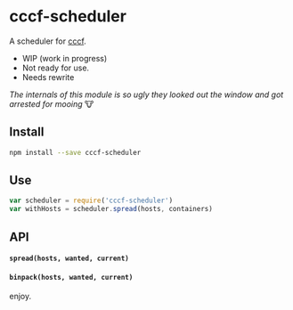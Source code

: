 # cccf-scheduler

A scheduler for [cccf](https://github.com/asbjornenge/cccf).

* WIP (work in progress)
* Not ready for use.
* Needs rewrite

*The internals of this module is so ugly they looked out the window and got arrested for mooing* :cow:


## Install

```sh
npm install --save cccf-scheduler
```

## Use

```js
var scheduler = require('cccf-scheduler')
var withHosts = scheduler.spread(hosts, containers)
```

## API

#### `spread(hosts, wanted, current)`

#### `binpack(hosts, wanted, current)`

enjoy.
